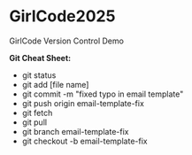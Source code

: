 # GirlCode2025

GirlCode Version Control Demo

**Git Cheat Sheet:**
 - git status
 - git add [file name]
 - git commit -m "fixed typo in email template"
 - git push origin email-template-fix
 - git fetch
 - git pull
 - git branch email-template-fix
 - git checkout -b email-template-fix
